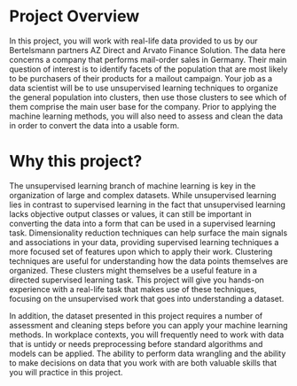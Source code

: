# Project Overview

In this project, you will work with real-life data provided to us by our Bertelsmann partners AZ Direct and Arvato 
Finance Solution. The data here concerns a company that performs mail-order sales in Germany. Their main question of 
interest is to identify facets of the population that are most likely to be purchasers of their products for a mailout 
campaign. Your job as a data scientist will be to use unsupervised learning techniques to organize the general 
population into clusters, then use those clusters to see which of them comprise the main user base for the company. 
Prior to applying the machine learning methods, you will also need to assess and clean the data in order to convert the 
data into a usable form.

# Why this project?

The unsupervised learning branch of machine learning is key in the organization of large and complex datasets. While 
unsupervised learning lies in contrast to supervised learning in the fact that unsupervised learning lacks objective 
output classes or values, it can still be important in converting the data into a form that can be used in a supervised 
learning task. Dimensionality reduction techniques can help surface the main signals and associations in your data, 
providing supervised learning techniques a more focused set of features upon which to apply their work. Clustering 
techniques are useful for understanding how the data points themselves are organized. These clusters might themselves 
be a useful feature in a directed supervised learning task. This project will give you hands-on experience with a 
real-life task that makes use of these techniques, focusing on the unsupervised work that goes into understanding a 
dataset.

In addition, the dataset presented in this project requires a number of assessment and cleaning steps before you can 
apply your machine learning methods. In workplace contexts, you will frequently need to work with data that is untidy 
or needs preprocessing before standard algorithms and models can be applied. The ability to perform data wrangling and 
the ability to make decisions on data that you work with are both valuable skills that you will practice in this project.

